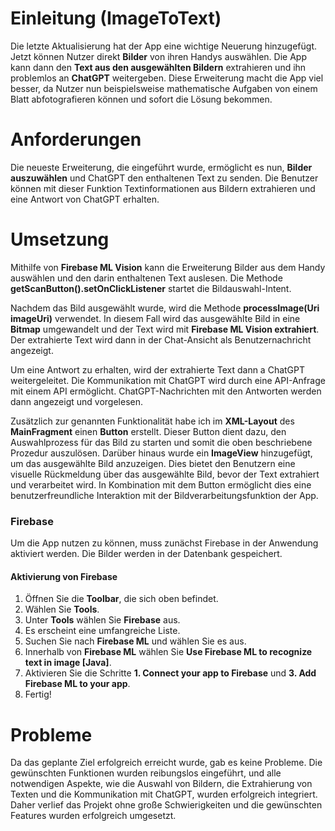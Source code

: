 # Einleitung (ImageToText)
Die letzte Aktualisierung hat der App eine wichtige Neuerung hinzugefügt. Jetzt können Nutzer direkt **Bilder** von ihren Handys auswählen. Die App kann dann den **Text aus den ausgewählten Bildern** extrahieren und ihn problemlos an **ChatGPT** weitergeben. Diese Erweiterung macht die App viel besser, da Nutzer nun beispielsweise mathematische Aufgaben von einem Blatt abfotografieren können und sofort die Lösung bekommen.
# Anforderungen
Die neueste Erweiterung, die eingeführt wurde, ermöglicht es nun, **Bilder auszuwählen** und ChatGPT den enthaltenen Text zu senden. Die Benutzer können mit dieser Funktion Textinformationen aus Bildern extrahieren und eine Antwort von ChatGPT erhalten.

# Umsetzung
Mithilfe von **Firebase ML Vision** kann die Erweiterung Bilder aus dem Handy auswählen und den darin enthaltenen Text auslesen. Die Methode **getScanButton().setOnClickListener** startet die Bildauswahl-Intent.

Nachdem das Bild ausgewählt wurde, wird die Methode **processImage(Uri imageUri)** verwendet. In diesem Fall wird das ausgewählte Bild in eine **Bitmap** umgewandelt und der Text wird mit **Firebase ML Vision extrahiert**. Der extrahierte Text wird dann in der Chat-Ansicht als Benutzernachricht angezeigt.

Um eine Antwort zu erhalten, wird der extrahierte Text dann a ChatGPT weitergeleitet. Die Kommunikation mit ChatGPT wird durch eine API-Anfrage mit einem API ermöglicht. ChatGPT-Nachrichten mit den Antworten werden dann angezeigt und vorgelesen.

Zusätzlich zur genannten Funktionalität habe ich im **XML-Layout** des **MainFragment** einen **Button** erstellt. Dieser Button dient dazu, den Auswahlprozess für das Bild zu starten und somit die oben beschriebene Prozedur auszulösen. Darüber hinaus wurde ein **ImageView** hinzugefügt, um das ausgewählte Bild anzuzeigen. Dies bietet den Benutzern eine visuelle Rückmeldung über das ausgewählte Bild, bevor der Text extrahiert und verarbeitet wird. In Kombination mit dem Button ermöglicht dies eine benutzerfreundliche Interaktion mit der Bildverarbeitungsfunktion der App.

### Firebase
Um die App nutzen zu können, muss zunächst Firebase in der Anwendung aktiviert werden. Die Bilder werden in der Datenbank gespeichert.

####  Aktivierung von Firebase
1.  Öffnen Sie die **Toolbar**, die sich oben befindet.
2.  Wählen Sie **Tools**.
3.  Unter **Tools** wählen Sie **Firebase** aus.
4.  Es erscheint eine umfangreiche Liste.
5.  Suchen Sie nach **Firebase ML** und wählen Sie es aus.
6.  Innerhalb von **Firebase ML** wählen Sie **Use Firebase ML to recognize text in image [Java]**.
7.  Aktivieren Sie die Schritte **1. Connect your app to Firebase** und **3. Add Firebase ML to your app**.
8.  Fertig!


# Probleme

Da das geplante Ziel erfolgreich erreicht wurde, gab es keine Probleme. Die gewünschten Funktionen wurden reibungslos eingeführt, und alle notwendigen Aspekte, wie die Auswahl von Bildern, die Extrahierung von Texten und die Kommunikation mit ChatGPT, wurden erfolgreich integriert. Daher verlief das Projekt ohne große Schwierigkeiten und die gewünschten Features wurden erfolgreich umgesetzt.